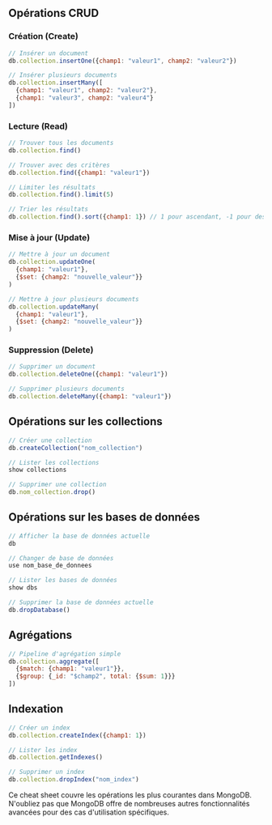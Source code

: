 ## Opérations CRUD

### Création (Create)

```javascript
// Insérer un document
db.collection.insertOne({champ1: "valeur1", champ2: "valeur2"})

// Insérer plusieurs documents
db.collection.insertMany([
  {champ1: "valeur1", champ2: "valeur2"},
  {champ1: "valeur3", champ2: "valeur4"}
])
```

### Lecture (Read)

```javascript
// Trouver tous les documents
db.collection.find()

// Trouver avec des critères
db.collection.find({champ1: "valeur1"})

// Limiter les résultats
db.collection.find().limit(5)

// Trier les résultats
db.collection.find().sort({champ1: 1}) // 1 pour ascendant, -1 pour descendant
```

### Mise à jour (Update)

```javascript
// Mettre à jour un document
db.collection.updateOne(
  {champ1: "valeur1"}, 
  {$set: {champ2: "nouvelle_valeur"}}
)

// Mettre à jour plusieurs documents
db.collection.updateMany(
  {champ1: "valeur1"}, 
  {$set: {champ2: "nouvelle_valeur"}}
)
```

### Suppression (Delete)

```javascript
// Supprimer un document
db.collection.deleteOne({champ1: "valeur1"})

// Supprimer plusieurs documents
db.collection.deleteMany({champ1: "valeur1"})
```

## Opérations sur les collections

```javascript
// Créer une collection
db.createCollection("nom_collection")

// Lister les collections
show collections

// Supprimer une collection
db.nom_collection.drop()
```

## Opérations sur les bases de données

```javascript
// Afficher la base de données actuelle
db

// Changer de base de données
use nom_base_de_donnees

// Lister les bases de données
show dbs

// Supprimer la base de données actuelle
db.dropDatabase()
```

## Agrégations

```javascript
// Pipeline d'agrégation simple
db.collection.aggregate([
  {$match: {champ1: "valeur1"}},
  {$group: {_id: "$champ2", total: {$sum: 1}}}
])
```

## Indexation

```javascript
// Créer un index
db.collection.createIndex({champ1: 1})

// Lister les index
db.collection.getIndexes()

// Supprimer un index
db.collection.dropIndex("nom_index")
```

Ce cheat sheet couvre les opérations les plus courantes dans MongoDB. N'oubliez pas que MongoDB offre de nombreuses autres fonctionnalités avancées pour des cas d'utilisation spécifiques.
